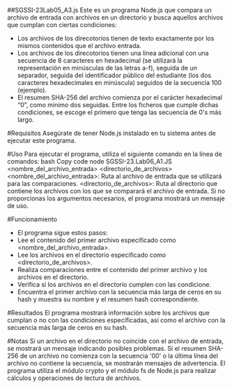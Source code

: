 ##SGSSI-23Lab05_A3.js
Este es un programa Node.js que compara un archivo de entrada con archivos en un directorio y busca aquellos archivos que cumplan con ciertas condiciones:
 - Los archivos de los direcotorios tienen de texto exactamente por los mismos contenidos que el archivo entrada.
 - Los archivos de los direcotorios tienen una línea adicional con una secuencia de 8 caracteres en hexadecimal (se utilizará la representación en minúsculas de las letras a-f), seguida de un separador, seguida del identificador público del estudiante (los dos caracteres hexadecimales en minúscula) seguidos de la secuencia 100 (ejemplo).
 - El resumen SHA-256 del archivo comienza por el carácter hexadecimal “0”, como minimo dos seguidas.
Entre los ficheros que cumple dichas condiciones, se escoge el primero que tenga las secuencia de 0's más largo.

#Requisitos
Asegúrate de tener Node.js instalado en tu sistema antes de ejecutar este programa.

#Uso
Para ejecutar el programa, utiliza el siguiente comando en la línea de comandos:
  bash
  Copy code
  node SGSSI-23.Lab06_A1.JS <nombre_del_archivo_entrada>  <directorio_de_archivos>
  <nombre_del_archivo_entrada>: Ruta al archivo de entrada que se utilizará para las comparaciones.
  <directorio_de_archivos>: Ruta al directorio que contiene los archivos con los que se comparará el archivo de entrada.
  Si no proporcionas los argumentos necesarios, el programa mostrará un mensaje de uso.

#Funcionamiento
- El programa sigue estos pasos:
- Lee el contenido del primer archivo especificado como <nombre_del_archivo_entrada>.
- Lee los archivos en el directorio especificado como <directorio_de_archivos>.
- Realiza comparaciones entre el contenido del primer archivo y los archivos en el directorio.
- Verifica si los archivos en el directorio cumplen con las condicione.
- Encuentra el primer archivo con la secuencia más larga de ceros en su hash y muestra su nombre y el resumen hash correspondiente.

#Resultados
El programa mostrará información sobre los archivos que cumplan o no con las condiciones especificadas, así como el archivo con la secuencia más larga de ceros en su hash.

#Notas
Si un archivo en el directorio no coincide con el archivo de entrada, se mostrará un mensaje indicando posibles problemas.
Si el resumen SHA-256 de un archivo no comienza con la secuencia '00' o la última línea del archivo no contiene la secuencia, se mostrarán mensajes de advertencia.
El programa utiliza el módulo crypto y el módulo fs de Node.js para realizar cálculos y operaciones de lectura de archivos.
